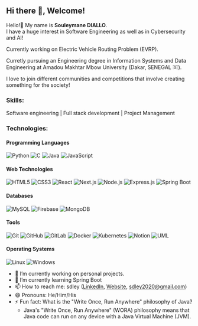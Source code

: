 ## Hi there 👋, Welcome!

Hello!👋 My name is **Souleymane DIALLO**. <br>
I have a huge interest in Software Engineering as well as in Cybersecurity and AI!

Currently working on Electric Vehicle Routing Problem (EVRP).

Curretly pursuing an Engineering degree in Information Systems and Data Engineering at Amadou Makhtar Mbow University (Dakar, SENEGAL <img src="https://flagcdn.com/w320/sn.png" width="15" alt="🇸🇳">).

I love to join different communities and competitions that involve creating something for the society!

### Skills:
Software engineering | Full stack development | Project Management 

### Technologies:

#### Programming Languages
![Python](https://img.shields.io/badge/Python-3776AB?style=for-the-badge&logo=python&logoColor=white)
![C](https://img.shields.io/badge/C-00599C?style=for-the-badge&logo=c&logoColor=white)
![Java](https://img.shields.io/badge/Java-ED8B00?style=for-the-badge&logo=java&logoColor=white)
![JavaScript](https://img.shields.io/badge/JavaScript-F7DF1E?style=for-the-badge&logo=javascript&logoColor=black)

#### Web Technologies
![HTML5](https://img.shields.io/badge/HTML5-E34F26?style=for-the-badge&logo=html5&logoColor=white)
![CSS3](https://img.shields.io/badge/CSS3-1572B6?style=for-the-badge&logo=css3&logoColor=white)
![React](https://img.shields.io/badge/React-20232A?style=for-the-badge&logo=react&logoColor=61DAFB)
![Next.js](https://img.shields.io/badge/Next.js-000000?style=for-the-badge&logo=nextdotjs&logoColor=white)
![Node.js](https://img.shields.io/badge/Node.js-43853D?style=for-the-badge&logo=node.js&logoColor=white)
![Express.js](https://img.shields.io/badge/Express.js-404D59?style=for-the-badge)
![Spring Boot](https://img.shields.io/badge/Spring_Boot-F2F4F9?style=for-the-badge&logo=spring-boot)

#### Databases
![MySQL](https://img.shields.io/badge/MySQL-00000F?style=for-the-badge&logo=mysql&logoColor=white)
![Firebase](https://img.shields.io/badge/Firebase-F29D0C?style=for-the-badge&logo=firebase&logoColor=white)
![MongoDB](https://img.shields.io/badge/MongoDB-4EA94B?style=for-the-badge&logo=mongodb&logoColor=white)

#### Tools
![Git](https://img.shields.io/badge/Git-F05032?style=for-the-badge&logo=git&logoColor=white)
![GitHub](https://img.shields.io/badge/GitHub-100000?style=for-the-badge&logo=github&logoColor=white)
![GitLab](https://img.shields.io/badge/GitLab-330F63?style=for-the-badge&logo=gitlab&logoColor=white)
![Docker](https://img.shields.io/badge/Docker-2CA5E0?style=for-the-badge&logo=docker&logoColor=white)
![Kubernetes](https://img.shields.io/badge/kubernetes-326ce5.svg?&style=for-the-badge&logo=kubernetes&logoColor=white)
![Notion](https://img.shields.io/badge/Notion-000000?style=for-the-badge&logo=notion&logoColor=white)
![UML](https://img.shields.io/badge/UML-5C2D91?style=for-the-badge&logo=uml&logoColor=white)

#### Operating Systems
![Linux](https://img.shields.io/badge/Linux-FCC624?style=for-the-badge&logo=linux&logoColor=black)
![Windows](https://img.shields.io/badge/Windows-0078D6?style=for-the-badge&logo=windows&logoColor=white)

- 🔭 I’m currently working on personal projects.
- 🌱 I’m currently learning Spring Boot
- 📫 How to reach me: sdley ([LinkedIn](https://www.linkedin.com/in/sdley/), [Website](https://sdley.netlify.app/contact), [sdley2020@gmail.com](mailto:sdley2020@gmail.com))
- 😄 Pronouns: He/Him/His
- ⚡ Fun fact: What is the "Write Once, Run Anywhere" philosophy of Java?
   - Java's "Write Once, Run Anywhere" (WORA) philosophy means that Java code can run on any device with a Java Virtual Machine (JVM).



<!--
**sdley/sdley** is a ✨ _special_ ✨ repository because its `README.md` (this file) appears on your GitHub profile.

Here are some ideas to get you started:

- 🔭 I’m currently working on ...
- 🌱 I’m currently learning ...
- 👯 I’m looking to collaborate on ...
- 🤔 I’m looking for help with ...
- 💬 Ask me about ...
- 📫 How to reach me: ...
- 😄 Pronouns: ...
- ⚡ Fun fact: ...
-->
